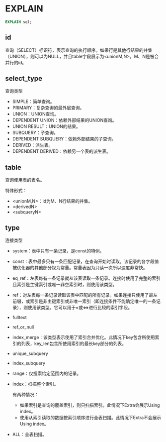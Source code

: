 # EXPLAIN

```sql
EXPLAIN sql;
```



## id

查询（SELECT）标识符，表示查询的执行顺序。如果行是其他行结果的并集（UNION），则可以为NULL，并且table字段展示为<unionM,N>，M、N是被合并行的id。



## select_type

查询类型



- SIMPLE：简单查询。
- PRIMARY：复杂查询的最外层查询。
- UNION：UNION查询。
- DEPENDENT UNION：依赖外部结果的UNION查询。
- UNION RESULT：UNION的结果。
- SUBQUERY：子查询。
- DEPENDENT SUBQUERY：依赖外部结果的子查询。
- DERIVED：派生表。
- DEPENDENT DERIVED：依赖另一个表的派生表。



## table

查询使用表的表名。

特殊形式：

- <unionM,N>：id为M、N行结果的并集。
- \<derivedN>
- \<subqueryN>



## type

连接类型



- system：表中只有一条记录，是const的特例。

- const：表中最多只有一条匹配记录，在查询开始时读取。该记录的各字段值被优化器的其他部分视为常量。常量表因为只读一次所以速度非常快。

- eq_ref：左表每有一条记录就从该表读取一条记录。连接时使用了完整的索引且索引是主键索引或唯一非空索引时，则使用该类型。

- ref：对左表每一条记录读取该表中匹配的所有记录。如果连接只使用了最左前缀，或索引是非主键索引或非唯一索引（即连接条件不能确定唯一的一条记录），则使用该类型。它可以用于=或<=>进行比较的索引字段。

- fulltext

- ref_or_null

- index_merge：该类型表示使用了索引合并优化。此情况下key包含所使用索引的列表，key_len包含所使用索引的最长key部分的列表。

- unique_subquery

- index_subquery

- range：仅搜索给定范围内的记录。

- index：扫描整个索引。

  有两种情况：

  - 如果索引是查询的覆盖索引，则只扫描索引。此情况下Extra会展示Using index。
  - 使用从索引读取的数据按索引顺序进行全表扫描。此情况下Extra不会展示Using index。

- ALL：全表扫描。
